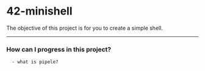 # 42-minishell
The objective of this project is for you to create a simple shell.

---------------------------------------------------

### How can I progress in this project? ###
```
  - what is pipele?
```
